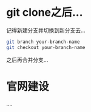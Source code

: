 # git clone之后... 
 
记得新建分支并切换到新分支去...

``` bash
git branch your-branch-name
git checkout your-branch-name 
```
  
之后再合并分支...


# 官网建设 


....
